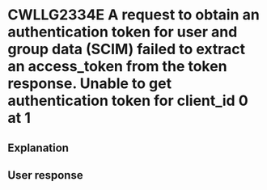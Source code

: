 # CWLLG2334E A request to obtain an authentication token for user and group data (SCIM) failed to extract an access\_token from the token response. Unable to get authentication token for client\_id 0 at 1

## Explanation

## User response